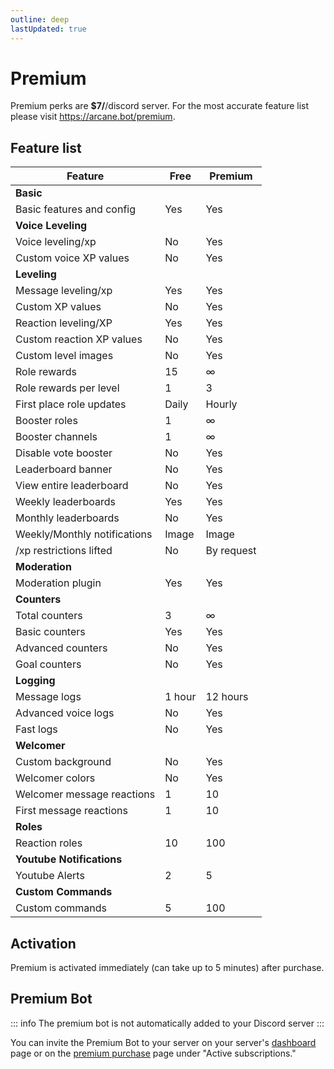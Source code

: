 ```yaml
---
outline: deep
lastUpdated: true
---
```


# Premium

Premium perks are **$7/**/discord server. For the most accurate feature list please visit https://arcane.bot/premium.

## Feature list

| **Feature** | **Free** | **Premium** |
| - | - | - |
| **Basic** |
| Basic features and config | Yes | Yes |
| **Voice Leveling** |
| Voice leveling/xp | No | Yes |
| Custom voice XP values | No | Yes |
| **Leveling** |
| Message leveling/xp | Yes | Yes |
| Custom XP values | No | Yes |
| Reaction leveling/XP | Yes | Yes |
| Custom reaction XP values | No | Yes |
| Custom level images | No | Yes |
| Role rewards | 15 | ∞ |
| Role rewards per level | 1 | 3 |
| First place role updates | Daily | Hourly |
| Booster roles | 1 | ∞ |
| Booster channels | 1 | ∞ |
| Disable vote booster | No | Yes |
| Leaderboard banner | No | Yes |
| View entire leaderboard | No | Yes |
| Weekly leaderboards | Yes | Yes |
| Monthly leaderboards | No | Yes |
| Weekly/Monthly notifications | Image | Image |
| /xp restrictions lifted | No | By request |
| **Moderation** |
| Moderation plugin | Yes | Yes |
| **Counters** |
| Total counters | 3 | ∞ |
| Basic counters | Yes | Yes |
| Advanced counters | No | Yes |
| Goal counters | No | Yes |
| **Logging** |
| Message logs | 1 hour | 12 hours |
| Advanced voice logs | No | Yes |
| Fast logs | No | Yes |
| **Welcomer** |
| Custom background | No | Yes |
| Welcomer colors | No | Yes |
| Welcomer message reactions | 1 | 10 |
| First message reactions | 1 | 10 |
| **Roles** |
| Reaction roles | 10 | 100 |
| **Youtube Notifications** |
| Youtube Alerts | 2 | 5 |
| **Custom Commands** |
| Custom commands | 5 | 100 |

## Activation

Premium is activated immediately (can take up to 5 minutes) after purchase.

## Premium Bot

::: info
The premium bot is not automatically added to your Discord server
:::

You can invite the Premium Bot to your server on your server's [dashboard](https://arcane.bot/dashboard) page or on the [premium purchase](https://arcane.bot/premium) page under "Active subscriptions."
